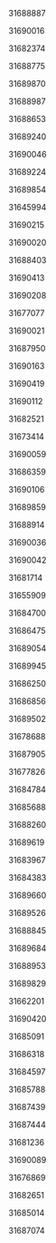 31688887

31690016

31682374

31688775

31689870

31688987

31688653

31689240

31690046

31689224

31689854

31645994

31690215

31690020

31688403

31690413

31690208

31677077

31690021

31687950

31690163

31690419

31690112

31682521

31673414

31690059

31686359

31690106

31689859

31688914

31690036

31690042

31681714

31655909

31684700

31686475

31689054

31689945

31686250

31686856

31689502

31678688

31687905

31677826

31684784

31685688

31688260

31689619

31683967

31684383

31689660

31689526

31688845

31689684

31688953

31689829

31662201

31690420

31685091

31686318

31684597

31685788

31687439

31687444

31681236

31690089

31676869

31682651

31685014

31687074

